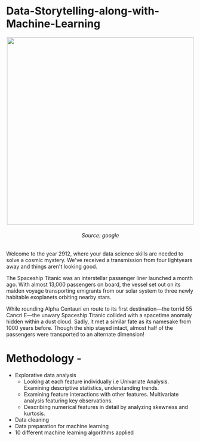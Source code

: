 # Data-Storytelling-along-with-Machine-Learning

<p align="center"> 
  <img width="500" height="500" src="https://user-images.githubusercontent.com/22219089/175320780-c002f13e-8380-4e76-95b2-e61fffd19339.png"> <h6 align = "center" > Source: google </h6>
  
</p>

Welcome to the year 2912, where your data science skills are needed to solve a cosmic mystery. We've received a transmission from four lightyears away and things aren't looking good.

 The Spaceship Titanic was an interstellar passenger liner launched a month ago. With almost 13,000 passengers on board, the vessel set out on its maiden voyage transporting emigrants from our solar system to three newly habitable exoplanets orbiting nearby stars.

 While rounding Alpha Centauri en route to its first destination—the torrid 55 Cancri E—the unwary Spaceship Titanic collided with a spacetime anomaly hidden within a dust cloud. Sadly, it met a similar fate as its namesake from 1000 years before. Though the ship stayed intact, almost half of the passengers were transported to an alternate dimension!
 
 # Methodology - 
* Explorative data analysis
  * Looking at each feature individually i.e Univariate Analysis. Examining descriptive statistics, understanding trends.
  * Examining feature interactions with other features. Multivariate analysis featuring key observations.
  * Describing numerical features in detail by analyzing skewness and kurtosis.
* Data cleaning
* Data preparation for machine learning
* 10 different machine learning algorithms applied
